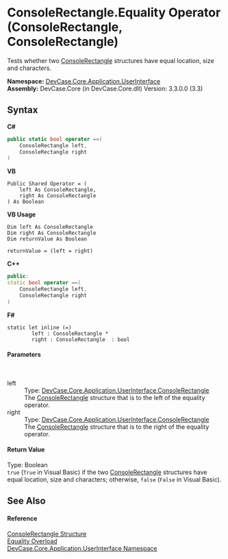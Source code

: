 # ConsoleRectangle.Equality Operator (ConsoleRectangle, ConsoleRectangle)
 

Tests whether two <a href="T_DevCase_Core_Application_UserInterface_ConsoleRectangle">ConsoleRectangle</a> structures have equal location, size and characters.

**Namespace:**&nbsp;<a href="N_DevCase_Core_Application_UserInterface">DevCase.Core.Application.UserInterface</a><br />**Assembly:**&nbsp;DevCase.Core (in DevCase.Core.dll) Version: 3.3.0.0 (3.3)

## Syntax

**C#**<br />
``` C#
public static bool operator ==(
	ConsoleRectangle left,
	ConsoleRectangle right
)
```

**VB**<br />
``` VB
Public Shared Operator = ( 
	left As ConsoleRectangle,
	right As ConsoleRectangle
) As Boolean
```

**VB Usage**<br />
``` VB Usage
Dim left As ConsoleRectangle
Dim right As ConsoleRectangle
Dim returnValue As Boolean

returnValue = (left = right)
```

**C++**<br />
``` C++
public:
static bool operator ==(
	ConsoleRectangle left, 
	ConsoleRectangle right
)
```

**F#**<br />
``` F#
static let inline (=)
        left : ConsoleRectangle * 
        right : ConsoleRectangle  : bool
```


#### Parameters
&nbsp;<dl><dt>left</dt><dd>Type: <a href="T_DevCase_Core_Application_UserInterface_ConsoleRectangle">DevCase.Core.Application.UserInterface.ConsoleRectangle</a><br />The <a href="T_DevCase_Core_Application_UserInterface_ConsoleRectangle">ConsoleRectangle</a> structure that is to the left of the equality operator.</dd><dt>right</dt><dd>Type: <a href="T_DevCase_Core_Application_UserInterface_ConsoleRectangle">DevCase.Core.Application.UserInterface.ConsoleRectangle</a><br />The <a href="T_DevCase_Core_Application_UserInterface_ConsoleRectangle">ConsoleRectangle</a> structure that is to the right of the equality operator.</dd></dl>

#### Return Value
Type: Boolean<br />`true` (`True` in Visual Basic) if the two <a href="T_DevCase_Core_Application_UserInterface_ConsoleRectangle">ConsoleRectangle</a> structures have equal location, size and characters; otherwise, `false` (`False` in Visual Basic).

## See Also


#### Reference
<a href="T_DevCase_Core_Application_UserInterface_ConsoleRectangle">ConsoleRectangle Structure</a><br /><a href="Overload_DevCase_Core_Application_UserInterface_ConsoleRectangle_op_Equality">Equality Overload</a><br /><a href="N_DevCase_Core_Application_UserInterface">DevCase.Core.Application.UserInterface Namespace</a><br />